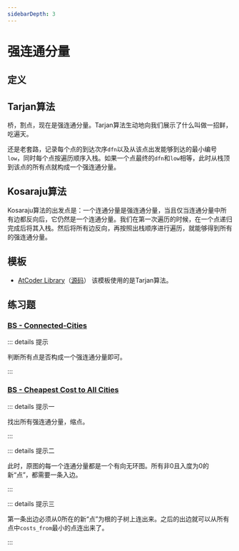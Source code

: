 ```yaml
---
sidebarDepth: 3
---
```


# 强连通分量

## 定义

## Tarjan算法

桥，割点，现在是强连通分量。Tarjan算法生动地向我们展示了什么叫做一招鲜，吃遍天。

还是老套路，记录每个点的到达次序`dfn`以及从该点出发能够到达的最小编号`low`，同时每个点按遍历顺序入栈。如果一个点最终的`dfn`和`low`相等，此时从栈顶到该点的所有点就构成一个强连通分量。

## Kosaraju算法

Kosaraju算法的出发点是：一个连通分量是强连通分量，当且仅当连通分量中所有边都反向后，它仍然是一个连通分量。我们在第一次遍历的时候，在一个点递归完成后将其入栈。然后将所有边反向，再按照出栈顺序进行遍历，就能够得到所有的强连通分量。

## 模板

- [AtCoder Library](https://atcoder.github.io/ac-library/production/document_en/scc.html)（[源码](https://github.com/atcoder/ac-library/blob/master/atcoder/internal_scc.hpp)） 该模板使用的是Tarjan算法。

## 练习题

### [BS - Connected-Cities](https://binarysearch.com/problems/Connected-Cities)

::: details 提示

判断所有点是否构成一个强连通分量即可。

:::

### [BS - Cheapest Cost to All Cities](https://binarysearch.com/problems/Cheapest-Cost-to-All-Cities)

::: details 提示一

找出所有强连通分量，缩点。

:::

::: details 提示二

此时，原图的每一个连通分量都是一个有向无环图。所有非0且入度为0的新“点”，都需要一条入边。

:::

::: details 提示三

第一条出边必须从0所在的新“点”为根的子树上连出来。之后的出边就可以从所有点中`costs_from`最小的点连出来了。

:::

<Utterances />
